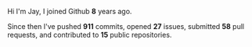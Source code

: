 Hi I'm Jay, I joined Github **8** years ago.

Since then I've pushed **911** commits, opened **27** issues, submitted **58** pull requests, and contributed to **15** public repositories.
